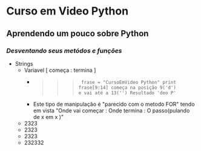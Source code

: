 # Curso em Video Python
## Aprendendo um pouco sobre **Python**   
### *Desventando seus metódos e funções*  
- Strings
    - Variavel [ começa : termina ]
        - >>> ` frase = "CursoEmVideo Python" print frase[9:14] começa na posição 9('d')`<br>`e vai até a 13('') Resultado 'deo P' ` 
        - Este tipo de manipulação é "parecido com o metodo FOR" tendo em vista "Onde vai começar : Onde termina : O passo(pulando de x em x )"
    - 2323  
    - 2323  
    - 2323  
    - 232332  

